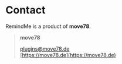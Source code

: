 # Contact

RemindMe is a product of **move78**.

> **move78**
> 
> [plugins@move78.de](mailto:plugins@move78.de)\
> [https://move78.de](https://move78.de)
